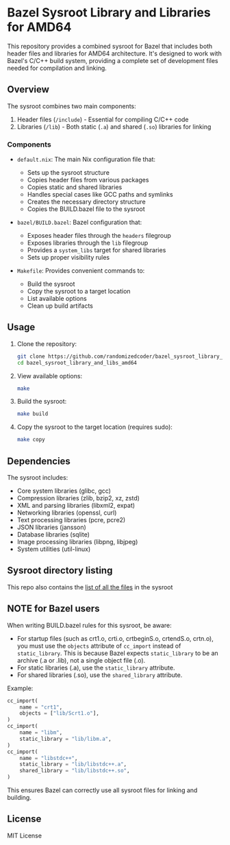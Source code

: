 # Bazel Sysroot Library and Libraries for AMD64

This repository provides a combined sysroot for Bazel that includes both header files and libraries for AMD64 architecture. It's designed to work with Bazel's C/C++ build system, providing a complete set of development files needed for compilation and linking.

## Overview

The sysroot combines two main components:
1. Header files (`/include`) - Essential for compiling C/C++ code
2. Libraries (`/lib`) - Both static (`.a`) and shared (`.so`) libraries for linking

### Components

- `default.nix`: The main Nix configuration file that:
  - Sets up the sysroot structure
  - Copies header files from various packages
  - Copies static and shared libraries
  - Handles special cases like GCC paths and symlinks
  - Creates the necessary directory structure
  - Copies the BUILD.bazel file to the sysroot

- `bazel/BUILD.bazel`: Bazel configuration that:
  - Exposes header files through the `headers` filegroup
  - Exposes libraries through the `lib` filegroup
  - Provides a `system_libs` target for shared libraries
  - Sets up proper visibility rules

- `Makefile`: Provides convenient commands to:
  - Build the sysroot
  - Copy the sysroot to a target location
  - List available options
  - Clean up build artifacts

## Usage

1. Clone the repository:
   ```bash
   git clone https://github.com/randomizedcoder/bazel_sysroot_library_and_libs_amd64/
   cd bazel_sysroot_library_and_libs_amd64
   ```

2. View available options:
   ```bash
   make
   ```

3. Build the sysroot:
   ```bash
   make build
   ```

4. Copy the sysroot to the target location (requires sudo):
   ```bash
   make copy
   ```

## Dependencies

The sysroot includes:
- Core system libraries (glibc, gcc)
- Compression libraries (zlib, bzip2, xz, zstd)
- XML and parsing libraries (libxml2, expat)
- Networking libraries (openssl, curl)
- Text processing libraries (pcre, pcre2)
- JSON libraries (jansson)
- Database libraries (sqlite)
- Image processing libraries (libpng, libjpeg)
- System utilities (util-linux)

## Sysroot directory listing

This repo also contains the [list of all the files](./sysroot_file_list.txt) in the sysroot

## NOTE for Bazel users

When writing BUILD.bazel rules for this sysroot, be aware:

- For startup files (such as crt1.o, crti.o, crtbeginS.o, crtendS.o, crtn.o), you must use the `objects` attribute of `cc_import` instead of `static_library`. This is because Bazel expects `static_library` to be an archive (.a or .lib), not a single object file (.o).
- For static libraries (.a), use the `static_library` attribute.
- For shared libraries (.so), use the `shared_library` attribute.

Example:
```python
cc_import(
    name = "crt1",
    objects = ["lib/Scrt1.o"],
)
cc_import(
    name = "libm",
    static_library = "lib/libm.a",
)
cc_import(
    name = "libstdc++",
    static_library = "lib/libstdc++.a",
    shared_library = "lib/libstdc++.so",
)
```

This ensures Bazel can correctly use all sysroot files for linking and building.

## License

MIT License